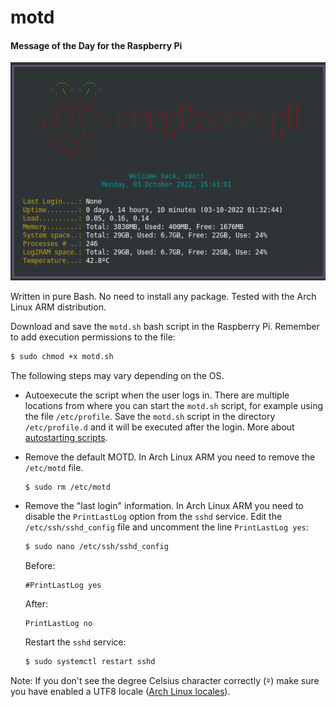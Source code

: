 motd
====

#### Message of the Day for the Raspberry Pi ####

<p align="center">
  <img src="https://github.com/gagle/raspberrypi-motd/blob/master/motd.png?raw=true"/>
</p>

Written in pure Bash. No need to install any package. Tested with the Arch Linux ARM distribution.

Download and save the `motd.sh` bash script in the Raspberry Pi. Remember to add execution permissions to the file:

```bash
$ sudo chmod +x motd.sh
```

The following steps may vary depending on the OS.

- Autoexecute the script when the user logs in. There are multiple locations from where you can start the `motd.sh` script, for example using the file `/etc/profile`. Save the `motd.sh` script in the directory `/etc/profile.d` and it will be executed after the login. More about [autostarting scripts](https://wiki.archlinux.org/index.php/Bash#Configuration_file_sourcing_order_at_startup).

- Remove the default MOTD. In Arch Linux ARM you need to remove the `/etc/motd` file.
  
  ```bash
  $ sudo rm /etc/motd
  ```
  
- Remove the "last login" information. In Arch Linux ARM you need to disable the `PrintLastLog` option from the `sshd` service. Edit the `/etc/ssh/sshd_config` file and uncomment the line `PrintLastLog yes`:
  
  ```bash
  $ sudo nano /etc/ssh/sshd_config
  ```
  
  Before:
  
  ```text
  #PrintLastLog yes
  ```
  
  After:
  
  ```text
  PrintLastLog no
  ```
  
  Restart the `sshd` service:
  
  ```bash
  $ sudo systemctl restart sshd
  ```

Note: If you don't see the degree Celsius character correctly (`º`) make sure you have enabled a UTF8 locale ([Arch Linux locales](https://wiki.archlinux.org/index.php/locale)).